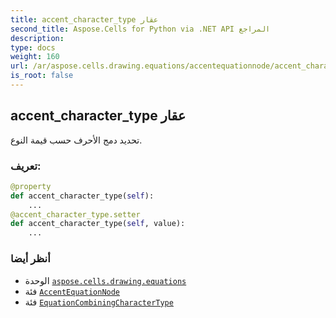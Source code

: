 ```yaml
---
title: accent_character_type عقار
second_title: Aspose.Cells for Python via .NET API المراجع
description:
type: docs
weight: 160
url: /ar/aspose.cells.drawing.equations/accentequationnode/accent_character_type/
is_root: false
---
```

##  accent_character_type عقار

تحديد دمج الأحرف حسب قيمة النوع.
###  تعريف:
```python
@property
def accent_character_type(self):
    ...
@accent_character_type.setter
def accent_character_type(self, value):
    ...
```

###  أنظر أيضا
* الوحدة [`aspose.cells.drawing.equations`](../../)
* فئة [`AccentEquationNode`](/cells/python-net/ar/aspose.cells.drawing.equations/accentequationnode)
* فئة [`EquationCombiningCharacterType`](/cells/python-net/ar/aspose.cells.drawing.equations/equationcombiningcharactertype)
